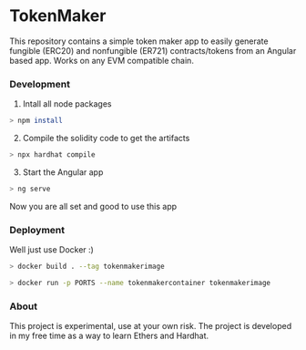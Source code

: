 # TokenMaker

This repository contains a simple token maker app to easily generate fungible (ERC20) and nonfungible (ER721) contracts/tokens from an Angular based app.
Works on any EVM compatible chain.

### Development

1. Intall all node packages

```bash
> npm install
```

2. Compile the solidity code to get the artifacts

```bash
> npx hardhat compile
```

3. Start the Angular app

```bash
> ng serve
```

Now you are all set and good to use this app

### Deployment

Well just use Docker :)

```bash
> docker build . --tag tokenmakerimage
```

```bash
> docker run -p PORTS --name tokenmakercontainer tokenmakerimage
```

### About

This project is experimental, use at your own risk. The project is developed in my free time as a way to learn Ethers and Hardhat.
